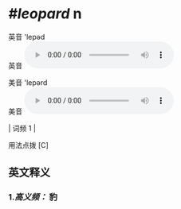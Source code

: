 # ***\#leopard*** n
英音 'lepəd  
英音
<audio src="./media/leopard-B.aac" controls="controls"></audio>

美音 'lepərd  
美音
<audio src="./media/leopard.aac" controls="controls"></audio>



| 词频 1 |  

用法点拨   [C]

英文释义
---
### 1.*高义频：* **豹**  


